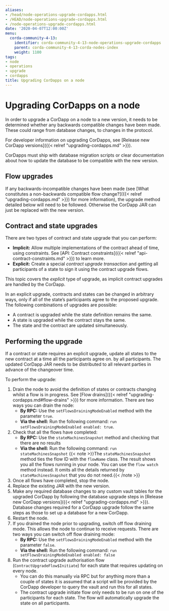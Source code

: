 ```yaml
---
aliases:
- /head/node-operations-upgrade-cordapps.html
- /HEAD/node-operations-upgrade-cordapps.html
- /node-operations-upgrade-cordapps.html
date: '2020-04-07T12:00:00Z'
menu:
  corda-community-4-13:
    identifier: corda-community-4-13-node-operations-upgrade-cordapps
    parent: corda-community-4-13-corda-nodes-index
    weight: 1100
tags:
- node
- operations
- upgrade
- cordapps
title: Upgrading CorDapps on a node
---
```



# Upgrading CorDapps on a node

In order to upgrade a CorDapp on a node to a new version, it needs to be determined whether any backwards compatible
changes have been made. These could range from database changes, to changes in the protocol.

For developer information on upgrading CorDapps, see [Release new CorDapp versions]({{< relref "upgrading-cordapps.md" >}}).

CorDapps must ship with database migration scripts or clear documentation about how to update the database to be compatible with the new version.


## Flow upgrades

If any backwards-incompatible changes have been made (see [What constitutes a non-backwards compatible flow change?]({{< relref "upgrading-cordapps.md" >}})
for more information), the upgrade method detailed below will need to be followed. Otherwise the CorDapp JAR can just
be replaced with the new version.


## Contract and state upgrades

There are two types of contract and state upgrade that you can perform:


- **Implicit:** Allow multiple implementations of the contract ahead of time, using constraints. See
[API: Contract constraints]({{< relref "api-contract-constraints.md" >}}) to learn more.
- **Explicit:** Create a special *contract upgrade transaction* and getting all participants of a state to sign it using the
contract upgrade flows.

This topic covers the *explicit* type of upgrade, as implicit contract upgrades are handled by the CorDapp.

In an explicit upgrade, contracts and states can be changed in arbitrary ways, only if all of the state’s participants
agree to the proposed upgrade. The following combinations of upgrades are possible:


* A contract is upgraded while the state definition remains the same.
* A state is upgraded while the contract stays the same.
* The state and the contract are updated simultaneously.


## Performing the upgrade

If a contract or state requires an explicit upgrade, update all states to the new contract at a time all the participants agree on.
by all participants. The updated CorDapp JAR needs to be distributed to all relevant parties in advance of the changeover
time.

To perform the upgrade:


1. Drain the node to avoid the definition of states or contracts changing whilst a flow is in progress. See [Flow drains]({{< relref "upgrading-cordapps.md#flow-drains" >}}) for more information. There are two ways you can drain the node:
   - **By RPC:** Use the `setFlowsDrainingModeEnabled` method with the parameter `true`.
   - **Via the shell:** Run the following command: `run setFlowsDrainingModeEnabled enabled: true`.
2. Check that all the flows have completed:
   - **By RPC:** Use the `stateMachinesSnapshot` method and checking that there are no results
   - **Via the shell:** Run the following command: `run stateMachinesSnapshot`
      {{< note >}}The `stateMachinesSnapshot` method ties the flow ID with the `flowName` class. The result shows you all the flows running in your node. You can use the `flow watch` method instead. It omits all the details returned by `stateMachinesSnapshot` that you do not need.{{< /note >}}
3. Once all flows have completed, stop the node.
4. Replace the existing JAR with the new version.
5. Make any required database changes to any custom vault tables for the upgraded CorDapp by following the database upgrade steps in [Release new CorDapp versions]({{< relref "upgrading-cordapps.md" >}}). Database changes required for a CorDapp upgrade follow the same steps as those to set up a database for a new CorDapp.
6. Restart the node.
7. If you drained the node prior to upgrading, switch off flow draining mode. This allows the node to continue to receive requests. There are two ways you can switch off flow draining mode:
   - **By RPC:** Use the `setFlowsDrainingModeEnabled` method with the parameter `false`.
   - **Via the shell:** Run the following command: `run setFlowsDrainingModeEnabled enabled: false`
7. Run the contract upgrade authorisation flow (`ContractUpgradeFlow$Initiate`) for each state that requires updating on every node.
   - You can do this manually via RPC but for anything more than a couple of states it is assumed that a script will be
provided by the CorDapp developer to query the vault and run this for all states.
   - The contract upgrade initiate flow only needs to be run on one of the participants for each state. The flow will
automatically upgrade the state on all participants.
